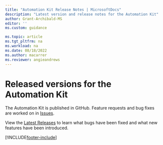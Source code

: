 ```yaml
---
title: "Automation Kit Release Notes | MicrosoftDocs"
description: "Latest version and release notes for the Automation Kit"
author: Grant-Archibald-MS
editor: ''
ms.custom: guidance

ms.topic: article
ms.tgt_pltfrm: na
ms.workload: na
ms.date: 08/18/2022
ms.author: macarrer
ms.reviewer: angieandrews
---
```


# Released versions for the Automation Kit

The Automation Kit is published in GitHub. Feature requests and bug fixes are worked on in [Issues](https://github.com/microsoft/powercat-automation-kit/issues).

View the [Latest Releases](https://github.com/microsoft/powercat-automation-kit/releases/latest) to learn what bugs have been fixed and what new features have been introduced.

[!INCLUDE[footer-include](../../includes/footer-banner.md)]
